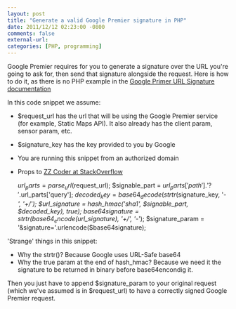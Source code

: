 ```yaml
---
layout: post
title: "Generate a valid Google Premier signature in PHP"
date: 2011/12/12 02:23:00 -0800
comments: false
external-url:
categories: [PHP, programming]
---
```



Google Premier requires for you to generate a signature over the URL you're 
going to ask for, then send that signature alongside the request. Here is how 
to do it, as there is no PHP example in the [Google Primer URL Signature documentation][1] 

In this code snippet we assume:

* $request_url has the url that will be using the Google Premier service (for example, Static Maps API). It also already has the client param, sensor param, etc.
* $signature_key has the key provided to you by Google
* You are running this snippet from an authorized domain
* Props to [ZZ Coder at StackOverflow][2]

  

	$url_parts = parse_url($request_url); $signable_part = $url_parts['path'].'?'.$url_parts['query']; 
	$decoded_key = base64_decode(strtr($signature_key, '-_', '+/'); $url_signature 
	= hash_hmac('sha1', $signable_part, $decoded_key), true); $base64signature 
	= strtr(base64_encode($url_signature), '+/', '-_'); $signature_param = '&signature='.urlencode($base64signature); 
	

'Strange' things in this snippet:

* Why the strtr()? Because Google uses URL-Safe base64
* Why the true param at the end of hash_hmac? Because we need it the signature to be returned in binary before base64encondig it.

Then you just have to append $signature_param to your original request (which 
we've assumed is in $request_url) to have a correctly signed Google Premier 
request.



[1]: http://code.google.com/intl/es-ES/apis/maps/documentation/webservices/#URLSigning
[2]: http://stackoverflow.com/questions/3125410/trying-to-digitally-sign-via-hmac-sha1-with-php